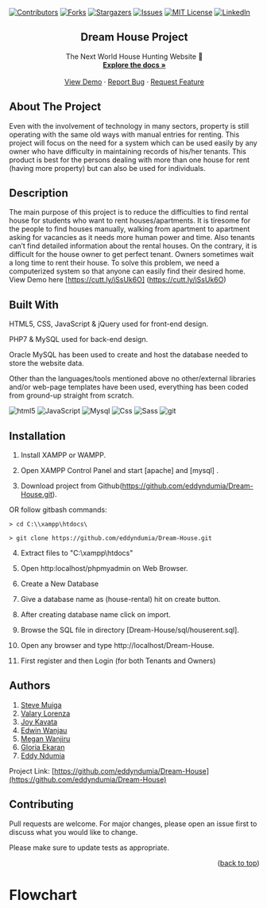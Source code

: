 [![Contributors][contributors-shield]][contributors-url]
[![Forks][forks-shield]][forks-url]
[![Stargazers][stars-shield]][stars-url]
[![Issues][issues-shield]][issues-url]
[![MIT License][license-shield]][license-url]
[![LinkedIn][linkedin-shield]][linkedin-url]

<div align="center">
  <h2 align="center">Dream House Project</h2>

  <p align="center">
    The Next World House Hunting Website 🚀
    <br />
    <a href="https://github.com/eddyndumia/Dream-House/issues"><strong>Explore the docs »</strong></a>
    <br />
    <br />
    <a href="https://cutt.ly/iSsUk6O">View Demo</a>
    ·
    <a href="https://github.com/eddyndumia/Dream-House/issues">Report Bug</a>
    ·
    <a href="https://github.com/eddyndumia/Dream-House/issues">Request Feature</a>
  </p>
</div>

## About The Project

Even with the involvement of technology in many sectors, property is still operating with the same
old ways with manual entries for renting. This project will focus on the need for a system which
can be used easily by any owner who have difficulty in maintaining records of his/her tenants. This
product is best for the persons dealing with more than one house for rent (having more property)
but can also be used for individuals. 

## Description

The main purpose of this project is to reduce the difficulties to find rental house for students
who want to rent houses/apartments. It is tiresome for the people to find houses manually, walking from apartment to apartment asking for vacancies as it needs more
human power and time. Also tenants can’t find detailed information about the rental houses. On the contrary, it is difficult for
the house owner to get perfect tenant. Owners sometimes wait a long time to rent their house. To
solve this problem, we need a computerized system so that anyone can easily find their desired
home. 
View Demo here [https://cutt.ly/iSsUk6O] (https://cutt.ly/iSsUk6O)

## Built With

HTML5, CSS, JavaScript & jQuery used for front-end design.

PHP7 & MySQL used for back-end design.

Oracle MySQL has been used to create and host the database needed to store the website data.

Other than the languages/tools mentioned above no other/external libraries and/or web-page templates have been used, everything has been coded from ground-up straight from scratch.
<p>
  <img alt="html5" src="https://img.shields.io/badge/-HTML5-E34F26?style=flat-square&logo=html5&logoColor=white" />
  <img alt="JavaScript" src="https://img.shields.io/badge/JavaScript-323330?style=flat-square&logo=javascript&logoColor=F7DF1E" />
  <img alt="Mysql" src="https://img.shields.io/badge/MySQL-00000F?style=flat-square&logo=mysql&logoColor=white" />
  <img alt="Css" src="https://img.shields.io/badge/CSS-239120?&style=flat-square&logo=css3&logoColor=white" />
  <img alt="Sass" src="https://img.shields.io/badge/-Sass-CC6699?style=flat-square&logo=sass&logoColor=white" />
  <img alt="git" src="https://img.shields.io/badge/-Git-F05032?style=flat-square&logo=git&logoColor=white" /> 
</p>

## Installation

1. Install XAMPP or WAMPP.

2. Open XAMPP Control Panel and start [apache] and [mysql] .

3. Download project from Github(https://github.com/eddyndumia/Dream-House.git).
 
  OR follow gitbash commands:

    > cd C:\\xampp\htdocs\

    > git clone https://github.com/eddyndumia/Dream-House.git

4. Extract files to "C:\\xampp\htdocs\"

5. Open http:localhost/phpmyadmin on Web Browser.

6. Create a New Database 

7. Give a database name as (house-rental) hit on create button.

8. After creating database name click on import.

9. Browse the SQL file in directory [Dream-House/sql/houserent.sql].

10. Open any browser and type http://localhost/Dream-House.

11. First register and then Login (for both Tenants and Owners)


## Authors

1. [Steve Muiga](https://github.com/emuiga) 
2. [Valary Lorenza](https://github.com/lorenzaaa) 
3. [Joy Kavata](https://github.com/joykavata)
4. [Edwin Wanjau](https://github.com/edwinmug)
5. [Megan Wanjiru](https://github.com/wanjiruuu)
6. [Gloria Ekaran](https://github.com/ekarangloria)
7. [Eddy Ndumia](https://github.com/eddyndumia)

Project Link: [https://github.com/eddyndumia/Dream-House](https://github.com/eddyndumia/Dream-House)

## Contributing
Pull requests are welcome. For major changes, please open an issue first to discuss what you would like to change.

Please make sure to update tests as appropriate.

<p align="right">(<a href="#top">back to top</a>)</p>


[contributors-shield]: https://img.shields.io/github/contributors/othneildrew/Best-README-Template.svg?style=for-the-badge
[contributors-url]: https://github.com/eddyndumia/Dream-house/graphs/contributors
[forks-shield]: https://img.shields.io/github/forks/othneildrew/Best-README-Template.svg?style=for-the-badge
[forks-url]: https://github.com/eddyndumia/Dream-House/network/members
[stars-shield]: https://img.shields.io/github/stars/othneildrew/Best-README-Template.svg?style=for-the-badge
[stars-url]: https://github.com/eddyndumia/Dream-House/stargazers
[issues-shield]: https://img.shields.io/github/issues/othneildrew/Best-README-Template.svg?style=for-the-badge
[issues-url]: https://github.com/eddyndumia/Dream-House/issues
[license-shield]: https://img.shields.io/github/license/othneildrew/Best-README-Template.svg?style=for-the-badge
[license-url]: https://github.com/othneildrew/Best-README-Template/blob/master/LICENSE.txt
[linkedin-shield]: https://img.shields.io/badge/-LinkedIn-black.svg?style=for-the-badge&logo=linkedin&colorB=555
[linkedin-url]: https://www.linkedin.com/in/stevemuiga/


# Flowchart
